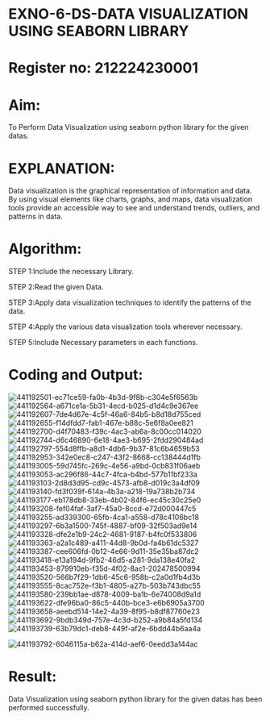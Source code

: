 # EXNO-6-DS-DATA VISUALIZATION USING SEABORN LIBRARY

# Register no: 212224230001

# Aim:
  To Perform Data Visualization using seaborn python library for the given datas.

# EXPLANATION:
Data visualization is the graphical representation of information and data. By using visual elements like charts, graphs, and maps, data visualization tools provide an accessible way to see and understand trends, outliers, and patterns in data.

# Algorithm:
STEP 1:Include the necessary Library.

STEP 2:Read the given Data.

STEP 3:Apply data visualization techniques to identify the patterns of the data.

STEP 4:Apply the various data visualization tools wherever necessary.

STEP 5:Include Necessary parameters in each functions.

# Coding and Output:
![441192501-ec71ce59-fa0b-4b3d-9f8b-c304e5f6563b](https://github.com/user-attachments/assets/14fbe159-2d5f-4029-be3a-177c777e1205)
![441192564-a671ce1a-5b31-4ecd-b025-d1d4c9e367ee](https://github.com/user-attachments/assets/287e4bee-96a0-4f7d-a436-7254cac3ba18)
![441192607-7de4d67e-4c5f-46a6-84b5-b8d18d755ced](https://github.com/user-attachments/assets/c3101260-a029-4672-aa73-a9eff83737e2)
![441192655-f14dfdd7-fab1-467e-b88c-5e6f8a0ee821](https://github.com/user-attachments/assets/e485a1c3-9cf8-4771-8af7-cf54f5fe8312)
![441192700-d4f70483-f39c-4ac3-ab6a-8c00cc014020](https://github.com/user-attachments/assets/9eb4ec56-26a3-40f8-b078-38f2e4442b83)
![441192744-d6c46890-6e18-4ae3-b695-2fdd290484ad](https://github.com/user-attachments/assets/30c37b98-d081-466f-b18f-14e8b4990982)
![441192797-554d8ffb-a8d1-4db6-9b37-81c6b4659b53](https://github.com/user-attachments/assets/485bf144-a796-4f32-98a1-07a95884982e)
![441192953-342e0ec8-c247-43f2-8668-cc138444d1fb](https://github.com/user-attachments/assets/2086c219-559d-4969-a053-85c7c9e3f441)
![441193005-59d745fc-269c-4e56-a9bd-0cb831f06aeb](https://github.com/user-attachments/assets/7b20f113-bafa-42ff-adbe-51c89f796b09)
![441193053-ac296f86-44c7-4fca-b4bd-577b11bf233a](https://github.com/user-attachments/assets/89bdfe85-a0d4-4b99-94fb-50d4bba22dcc)
![441193103-2d8d3d95-cd9c-4573-afb8-d019c3a4df09](https://github.com/user-attachments/assets/3990f98f-a324-4fc6-8a4e-854d1188ebfb)
![441193140-fd3f039f-614a-4b3a-a218-19a738b2b734](https://github.com/user-attachments/assets/d340c4f3-a10c-4f4e-88a4-ce2d02e99432)
![441193177-eb178db8-33eb-4b02-84f6-ec45c30c25e0](https://github.com/user-attachments/assets/c339b4ae-412a-48e7-9d52-b6aa2b2c77c3)
![441193208-fef04faf-3af7-45a0-8ccd-e72d000447c5](https://github.com/user-attachments/assets/1dd40fff-88f2-490d-85cc-59480e480d29)
![441193255-ad339300-65fb-4ca1-a558-d78c4106bc18](https://github.com/user-attachments/assets/c604b6d3-95b2-4afa-958a-050153e0bd09)
![441193297-6b3a1500-745f-4887-bf09-32f503ad9e14](https://github.com/user-attachments/assets/f6dff6c3-a352-4923-ac1c-29c4fd9ac326)
![441193328-dfe2e1b9-24c2-4681-9187-b4fc0f533806](https://github.com/user-attachments/assets/9f90e275-10af-4c6e-82c6-62c8498c37db)
![441193363-a2a1c489-a411-44d8-9b0d-fa4b61dc5327](https://github.com/user-attachments/assets/42354d60-375d-42fe-8b6f-46afe72226e1)
![441193387-cee606fd-0b12-4e66-9d11-35e35ba87dc2](https://github.com/user-attachments/assets/9cde7e47-30f9-408e-9843-7bcab70e9077)
![441193418-e13a194d-9fb2-46d5-a281-9da138e40fa2](https://github.com/user-attachments/assets/f50451c5-d957-4595-9f65-a41758cd3340)
![441193453-879910eb-f35d-4f02-8ac1-202478500994](https://github.com/user-attachments/assets/37da7b79-af31-44c4-a73d-4bba1722ffbb)
![441193520-566b7f29-1db6-45c6-958b-c2a0d1fb4d3b](https://github.com/user-attachments/assets/b3b6b552-3ee4-4ff4-8513-29183d6952ef)
![441193555-8cac752e-f3b1-4805-a27b-503b743dbc55](https://github.com/user-attachments/assets/c437c813-5a83-4f66-b047-18e372df7bc1)
![441193580-239bb1ae-d878-4009-ba1b-6e74008d9a1d](https://github.com/user-attachments/assets/7b0159c8-b601-4dd0-a5a9-0a58bcfaf414)
![441193622-dfe96ba0-86c5-440b-bce3-e6b6905a3700](https://github.com/user-attachments/assets/768eb198-293a-4963-aad8-e9109e1f58cb)
![441193658-aeebd514-14e2-4a39-8f95-b8df87760e23](https://github.com/user-attachments/assets/a429f4b2-08ed-4a4d-9228-90e75dd9ea41)
![441193692-9bdb349d-757e-4c3d-b252-a9b84a5fd134](https://github.com/user-attachments/assets/fe9bed5b-7727-4ce9-a300-53d3a73b6734)
![441193739-63b79dc1-deb8-449f-af2e-6bdd44b6aa4a](https://github.com/user-attachments/assets/aa7ddf7a-1f19-4ad5-999e-3eedf6dbe922)

![441193792-6046115a-b62a-414d-aef6-0eedd3a144ac](https://github.com/user-attachments/assets/0a6154b6-701f-40da-b982-52065804084d)


# Result:
Data Visualization using seaborn python library for the given datas has been performed successfully.
